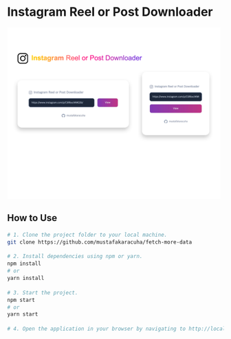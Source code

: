 # Instagram Reel or Post Downloader

<p align="start">
  <img src="https://github.com/mustafakaracuha/instagram-downloader/blob/main/src/assets/app.png" alt="Detail" width="auto" height="400" />
</p>

## How to Use

```bash
# 1. Clone the project folder to your local machine.
git clone https://github.com/mustafakaracuha/fetch-more-data

# 2. Install dependencies using npm or yarn.
npm install
# or
yarn install

# 3. Start the project.
npm start
# or
yarn start

# 4. Open the application in your browser by navigating to http://localhost:5173.
